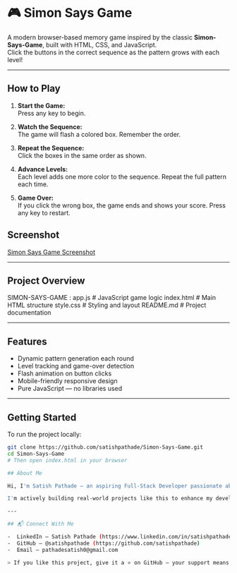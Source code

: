 # 🎮 Simon Says Game

A modern browser-based memory game inspired by the classic **Simon-Says-Game**, built with HTML, CSS, and JavaScript.  
Click the buttons in the correct sequence as the pattern grows with each level!

---

## How to Play

1. **Start the Game:**  
   Press any key to begin.

2. **Watch the Sequence:**  
   The game will flash a colored box. Remember the order.

3. **Repeat the Sequence:**  
   Click the boxes in the same order as shown.

4. **Advance Levels:**  
   Each level adds one more color to the sequence. Repeat the full pattern each time.

5. **Game Over:**  
   If you click the wrong box, the game ends and shows your score. Press any key to restart.


##  Screenshot
[Simon Says Game Screenshot ](img/screenshot.png)

---

## Project Overview

 SIMON-SAYS-GAME :
    app.js         # JavaScript game logic
    index.html     # Main HTML structure
    style.css      # Styling and layout
    README.md      # Project documentation

---

## Features

- Dynamic pattern generation each round
- Level tracking and game-over detection
- Flash animation on button clicks
- Mobile-friendly responsive design
- Pure JavaScript — no libraries used

---

## Getting Started

To run the project locally:

```bash
git clone https://github.com/satishpathade/Simon-Says-Game.git
cd Simon-Says-Game
# Then open index.html in your browser

## About Me

Hi, I'm Satish Pathade — an aspiring Full-Stack Developer passionate about Cloud Computing and DevOps.

I'm actively building real-world projects like this to enhance my development skills, grow my portfolio, and get ready for a full-time role in tech. Each project helps me learn, experiment, and move closer to becoming a well-rounded, industry-ready developer.

---

## 📬 Connect With Me

-  LinkedIn – Satish Pathade (https://www.linkedin.com/in/satishpathade)
-  GitHub – @satishpathade (https://github.com/satishpathade)
-  Email – pathadesatish0@gmail.com

> If you like this project, give it a ⭐ on GitHub — your support means a lot!
